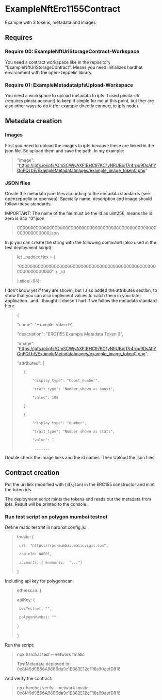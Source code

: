 # ExampleNftErc1155Contract
Example with 3 tokens, metadata and images

## Requires
### Require 00: ExampleNftUriStorageContract-Workspace
You need a contract workspace like in the repository "ExampleNftUriStorageContract". Means you need initializes hardhat environment with the open-zeppelin library.

### Require 01: ExampleMetadataIpfsUpload-Workspace
You need a workspace to upload metadata to ipfs. I used pinata-cli (requires pinata account) to keep it simple for me at this point, but ther are also other ways to do it (for example directly connect to ipfs node). 

## Metadata creation
### Images
First you need to upload the images to ipfs because these are linked in the json file. So upload them and save the path. In my example:

>"image": "https://ipfs.io/ipfs/QmSCWjyAXFtBHC97KC1yNRUBoj17r4rpu9DsAhYGnFQLbE/ExampleMetadataImages/example_image_token0.png"

### JSON files
Create the metadata json files according to the metadata standards (see openzeppelin or opensea). Specially name, description and image should follow these standards.

IMPORTANT: The name of the file must be the Id as uint256, means the id zero is 64x "0".json:
>0000000000000000000000000000000000000000000000000000000000000000.json

In js you can create the string with the following command (also used in the test deployment script):

>let _paddedHex = (
>
>    "0000000000000000000000000000000000000000000000000000000000000000" + _id
>    
>  ).slice(-64);

I don't know yet if they are shown, but I also added the attributes section, to show that you can also implement values to catch them in your later application...and I thought it doesn't hurt if we follow the metadata standard here. 

>
>{
>
>    "name": "Example Token 0",
>
>    "description": "ERC1155 Example Metadata Token 0",
>
>    "image": "https://ipfs.io/ipfs/QmSCWjyAXFtBHC97KC1yNRUBoj17r4rpu9DsAhYGnFQLbE/ExampleMetadataImages/example_image_token0.png",
>
>    "attributes": [
>
>        {
>
>            "display_type": "boost_number", 
>
>            "trait_type": "Number shown as boost",
>
>            "value": 100
>
>        },
>
>        {
>
>            "display_type": "number", 
>
>            "trait_type": "Number shown as stats",
>
>            "value": 1
>
>             .......            
>

Double check the image links and the id names. Then Upload the json files.

## Contract creation
Put the uri link (modified with {id}.json) in the ERC155 constructor and mint the token ids.

The deployment script mints the tokens and reads out the metadata from ipfs. Result will be printed to the console.

### Run test script on polygon mumbai testnet
Define matic testnet in hardhat.config.js:

>tmatic: {
>
>      url: "https://rpc-mumbai.maticvigil.com",
>
>      chainId: 80001,
>
>      accounts: { mnemonic:  "..."}
>
>    }

Including api key for polygonscan:

>etherscan: {
>
>    apiKey: {
>
>      bscTestnet: "",
>
>      polygonMumbai: ""      
>
>    }
>
>  }

Run the script:

>npx hardhat test --network tmatic
>
>TestMetadata deployed to: 0x8f49d9B66A9886da9c1E383E12cF18a90aefD818

And verify the contract:

>npx hardhat verify --network tmatic 0x8f49d9B66A9886da9c1E383E12cF18a90aefD818
